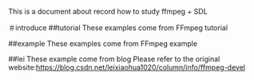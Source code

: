 This is a document about record how to study ffmpeg + SDL

＃introduce
##tutorial
These examples come from FFmpeg tutorial

##example
These examples come from FFmpeg example

##lei
These example come from blog
Please refer to the original website:https://blog.csdn.net/leixiaohua1020/column/info/ffmpeg-devel
